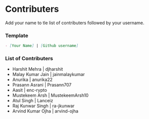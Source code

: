 # Contributers

Add your name to tle list of contributers followed by your username.

### Template

```md
- [Your Name] | [Github username]
```

### List of Contributers
- Harshit Mehra | djharshit
- Malay Kumar Jain | jainmalaykumar
- Anurika | anurika22
- Prasann Asrani | Prasann707
- Aasit | enc-rypto
- Mustekeem Arsh | MustekeemArsh10
- Atul Singh | Lanceiz
- Raj Kunwar Singh | ra-jkunwar
- Arvind Kumar Ojha | arvind-ojha